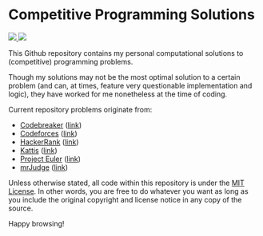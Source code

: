 # Competitive Programming Solutions
<a href="#"><img src="https://img.shields.io/badge/problems%20solved-511-brightgreen"> <img src="https://img.shields.io/badge/judges-6-orange"></a>

This Github repository contains my personal computational solutions to (competitive) programming problems. 

Though my solutions may not be the most optimal solution to a certain problem (and can, at times, feature very questionable implementation and logic), they have worked for me nonetheless at the time of coding.

Current repository problems originate from:
- [Codebreaker](./Codebreaker/) ([link](https://codebreaker.xyz))
- [Codeforces](./Codeforces/) ([link](https://codeforces.com))
- [HackerRank](./HackerRank/) ([link](https://hackerrank.com))
- [Kattis](./Kattis/) ([link](https://open.kattis.com))
- [Project Euler](./Project%20Euler/) ([link](https://projecteuler.net))
- [mrJudge](./mrJudge/) ([link](https://dunjudge.me))

Unless otherwise stated, all code within this repository is under the [MIT License](./LICENSE). In other words, you are free to do whatever you want as long as you include the original copyright and license notice in any copy of the source.

Happy browsing!
